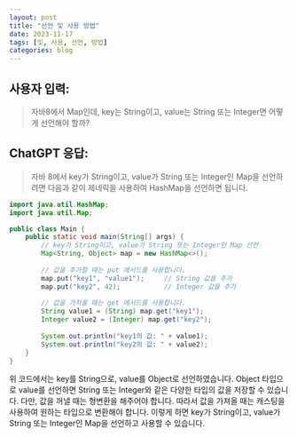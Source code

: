 ```yaml
---
layout: post
title: "선언 및 사용 방법"
date: 2023-11-17
tags: [및, 사용, 선언, 방법]
categories: blog
---
```


## 사용자 입력:
> 자바8에서 Map인데, key는 String이고, value는 String 또는 Integer면 어떻게 선언해야 할까?

## ChatGPT 응답:
> 자바 8에서 key가 String이고, value가 String 또는 Integer인 Map을 선언하려면 다음과 같이 제네릭을 사용하여 HashMap을 선언하면 됩니다.

```java
import java.util.HashMap;
import java.util.Map;

public class Main {
    public static void main(String[] args) {
        // key가 String이고, value가 String 또는 Integer인 Map 선언
        Map<String, Object> map = new HashMap<>();
        
        // 값을 추가할 때는 put 메서드를 사용합니다.
        map.put("key1", "value1");     // String 값을 추가
        map.put("key2", 42);           // Integer 값을 추가
        
        // 값을 가져올 때는 get 메서드를 사용합니다.
        String value1 = (String) map.get("key1");
        Integer value2 = (Integer) map.get("key2");
        
        System.out.println("key1의 값: " + value1);
        System.out.println("key2의 값: " + value2);
    }
}
```

위 코드에서는 key를 String으로, value를 Object로 선언하였습니다. Object 타입으로 value를 선언하면 String 또는 Integer와 같은 다양한 타입의 값을 저장할 수 있습니다. 다만, 값을 꺼낼 때는 형변환을 해주어야 합니다. 따라서 값을 가져올 때는 캐스팅을 사용하여 원하는 타입으로 변환해야 합니다. 이렇게 하면 key가 String이고, value가 String 또는 Integer인 Map을 선언하고 사용할 수 있습니다.


